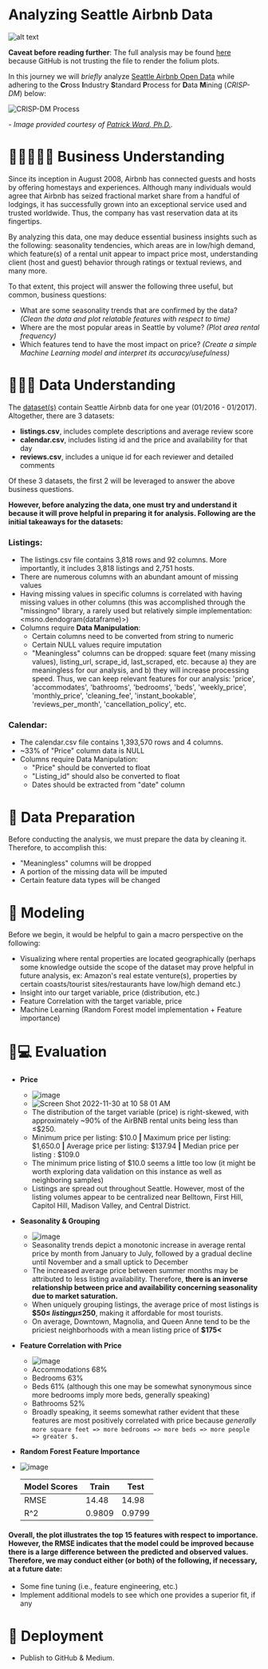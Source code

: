 # Analyzing Seattle Airbnb Data
![alt text](http://u.realgeeks.media/stevekennedy/old_wp/_wp-content_uploads_2017_01_AirbnbSeattle470x246.jpg)

**Caveat before reading further**: The full analysis may be found [here](https://nbviewer.org/github/KRM444/Seattle_AirBnb/blob/main/Seattle%20AirBnb%20Analysis.ipynb) because GitHub is not trusting the file to render the folium plots.

In this journey we will *briefly* analyze [Seattle Airbnb Open Data](https://www.kaggle.com/datasets/airbnb/seattle) while adhering to the **Cr**oss **I**ndustry **S**tandard **P**rocess for **D**ata **M**ining (*CRISP-DM*) below:

![CRISP-DM Process](http://optimumsportsperformance.com/blog/wp-content/uploads/2019/12/Screen-Shot-2019-12-14-at-10.12.35-PM-768x423.png)

*- Image provided courtesy of [Patrick Ward, Ph.D.](http://optimumsportsperformance.com/blog/data-analysis-template-in-r-markdown-jupyter-notebook/).*


# 👨‍💼🤝👨‍💼 Business Understanding
Since its inception in August 2008, Airbnb has connected guests and hosts by offering homestays and experiences. Although many individuals would agree that Airbnb has seized fractional market share from a handful of lodgings, it has successfully grown into an exceptional service used and trusted worldwide. Thus, the company has vast reservation data at its fingertips. 

By analyzing this data, one may deduce essential business insights such as the following: seasonality tendencies, which areas are in low/high demand, which feature(s) of a rental unit appear to impact price most, understanding client (host and guest) behavior through ratings or textual reviews, and many more.

To that extent, this project will answer the following three useful, but common, business questions:
- What are some seasonality trends that are confirmed by the data?  *(Clean the data and plot relatable features with respect to time)*
- Where are the most popular areas in Seattle by volume?  *(Plot area rental frequency)*
- Which features tend to have the most impact on price?  *(Create a simple Machine Learning model and interpret its accuracy/usefulness)*

# 🤔👨‍💻 Data Understanding
The [dataset(s)](https://www.kaggle.com/datasets/airbnb/seattle) contain Seattle Airbnb data for one year (01/2016 - 01/2017). Altogether, there are 3 datasets: 
- **listings.csv**, includes complete descriptions and average review score
- **calendar.csv**, includes listing id and the price and availability for that day
- **reviews.csv**, includes a unique id for each reviewer and detailed comments 

Of these 3 datasets, the first 2 will be leveraged to answer the above business questions.

**However, before analyzing the data, one must try and understand it because it will prove helpful in preparing it for analysis.
Following are the initial takeaways for the datasets:**

### Listings:
- The listings.csv file contains 3,818 rows and 92 columns. More importantly, it includes 3,818 listings and 2,751 hosts.
- There are numerous columns with an abundant amount of missing values
- Having missing values in specific columns is correlated with having missing values in other columns (this was accomplished through the "missingno" library, a rarely used but relatively simple implementation: <msno.dendogram(dataframe)>)
- Columns require **Data Manipulation**:
    - Certain columns need to be converted from string to numeric
    - Certain NULL values require imputation
    - "Meaningless" columns can be dropped: square feet (many missing values), listing_url, scrape_id, last_scraped, etc. because a) they are meaningless for our analysis, and b) they will increase processing speed. Thus, we can keep relevant features for our analysis: 'price', 'accommodates', 'bathrooms', 'bedrooms', 'beds', 'weekly_price', 'monthly_price', 'cleaning_fee', 'instant_bookable', 'reviews_per_month', 'cancellation_policy', etc.

### Calendar:
- The calendar.csv file contains 1,393,570 rows and 4 columns.
- ~33% of "Price" column data is NULL
- Columns require Data Manipulation:
    - "Price" should be converted to float
    - "Listing_id" should also be converted to float
    - Dates should be extracted from "date" column

# 🧹 Data Preparation
Before conducting the analysis, we must prepare the data by cleaning it. Therefore, to accomplish this:
- "Meaningless" columns will be dropped
- A portion of the missing data will be imputed
- Certain feature data types will be changed

# 🤖 Modeling
Before we begin, it would be helpful to gain a macro perspective on the following: 
- Visualizing where rental properties are located geographically (perhaps some knowledge outside the scope of the dataset may prove helpful in future analysis, ex: Amazon's real estate venture(s), properties by certain coasts/tourist sites/restaurants have low/high demand etc.)
- Insight into our target variable, price (distribution, etc.)
- Feature Correlation with the target variable, price
- Machine Learning (Random Forest model implementation + Feature importance)

# 🧐💻 Evaluation
- **Price**
    - ![image](https://user-images.githubusercontent.com/35614192/204840519-e4a4082b-fb99-46e6-a7b9-e566d1c73b40.png)
    - ![Screen Shot 2022-11-30 at 10 58 01 AM](https://user-images.githubusercontent.com/35614192/204846595-c85b815e-c173-413c-9f93-b3d074267628.png)
    - The distribution of the target variable (price) is right-skewed, with approximately ~90% of the AirBNB rental units being less than ≤$250.
    - Minimum price per listing: $10.0 **|** Maximum price per listing: $1,650.0 **|** Average price per listing: $137.94 **|** Median price per listing : $109.0
    - The minimum price listing of $10.0 seems a little too low (it might be worth exploring data validation on this instance as well as neighboring samples)
    - Listings are spread out throughout Seattle. However, most of the listing volumes appear to be centralized near Belltown, First Hill, Capitol Hill, Madison Valley, and Central District. 

- **Seasonality & Grouping**
    - ![image](https://user-images.githubusercontent.com/35614192/204839627-405775c1-4573-4bb4-bf5e-3b7399d13678.png)
    - Seasonality trends depict a monotonic increase in average rental price by month from January to July, followed by a gradual decline until November and a small uptick to December
    - The increased average price between summer months may be attributed to less listing availability. Therefore, **there is an inverse relationship between price and availability concerning seasonality due to market saturation.**
    - When uniquely grouping listings, the average price of most listings is **$50≤ $listingµ ≤$250**, making it affordable for most tourists.
    - On average, Downtown, Magnolia, and Queen Anne tend to be the priciest neighborhoods with a mean listing price of **$175<**

- **Feature Correlation with Price**
    - ![image](https://user-images.githubusercontent.com/35614192/204838297-92c9f8db-ddd3-43b4-a0e2-4b9a8aef6860.png)
    - Accommodations 68%
    - Bedrooms 63%
    - Beds 61% (although this one may be somewhat synonymous since more bedrooms imply more beds, generally speaking)
    - Bathrooms 52%
    - Broadly speaking, it seems somewhat rather evident that these features are most positively correlated with price because *generally* `more square feet => more bedrooms => more beds => more people => greater $.`

- **Random Forest Feature Importance**
- ![image](https://user-images.githubusercontent.com/35614192/204841466-3238bacb-14c1-4a0f-a258-0402dcbef62f.png)

    | Model Scores  | Train         | Test          | 
    | ------------- | ------------- | ------------- | 
    | RMSE          | 14.48         | 14.98         | 
    | R^2           | 0.9809        | 0.9799        | 

#### Overall, the plot illustrates the top 15 features with respect to importance. However, the RMSE indicates that the model could be improved because there is a large difference between the predicted and observed values. Therefore, we may conduct either (or both) of the following, if necessary, at a future date:
- Some fine tuning (i.e., feature engineering, etc.) 
- Implement additional models to see which one provides a superior fit, if any

# 🚀 Deployment
- Publish to GitHub & Medium.
